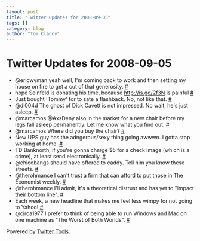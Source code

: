 ```yaml
---
layout: post
title: "Twitter Updates for 2008-09-05"
tags: []
category: blog
author: "Tom Clancy"
---
```


# Twitter Updates for 2008-09-05

<ul>
	<li>@ericwyman yeah well, I'm coming back to work and then setting my house on fire to get a cut of that generosity. <a href="http://twitter.com/tclancy/statuses/910101663">#</a></li>
	<li>hope Seinfeld is donating his time, because <a href="http://is.gd/2f3N" rel="nofollow">http://is.gd/2f3N</a> is painful <a href="http://twitter.com/tclancy/statuses/910610115">#</a></li>
	<li>Just bought 'Tommy' for to sate a flashback. No, not like that. <a href="http://twitter.com/tclancy/statuses/910715108">#</a></li>
	<li>@dl004d The ghost of Dick Cavett is not impressed. No wait, he's just asleep. <a href="http://twitter.com/tclancy/statuses/910748021">#</a></li>
	<li>@marcamos @AxsDeny also in the market for a new chair before my legs fall asleep permanently. Let me know what you find out. <a href="http://twitter.com/tclancy/statuses/910749464">#</a></li>
	<li>@marcamos Where did you buy the chair? <a href="http://twitter.com/tclancy/statuses/910796857">#</a></li>
	<li>New UPS guy has the adngerous/sexy thing going awwwn. I gotta stop working at home. <a href="http://twitter.com/tclancy/statuses/910846549">#</a></li>
	<li>TD Banknorth, if you're gonna charge $5 for a check image (which is a crime), at least send
									 electronically. <a href="http://twitter.com/tclancy/statuses/910880783">#</a></li>
	<li>@chicobangs should have offered to caddy. Tell him you know these streets. <a href="http://twitter.com/tclancy/statuses/910910617">#</a></li>
	<li>@therohmance I can't trust a firm that can afford to put those in The Economist weekly. <a href="http://twitter.com/tclancy/statuses/910986552">#</a></li>
	<li>@therohmance I'll admit, it's a theoretical distrust and has yet to "impact their bottom line". <a href="http://twitter.com/tclancy/statuses/911000954">#</a></li>
	<li>Each week, a new headline that makes me feel less wimpy for not going to Yahoo! <a href="http://twitter.com/tclancy/statuses/911049871">#</a></li>
	<li>@circa1977 I prefer to think of being able to run Windows and Mac on one machine as "The Worst of Both Worlds". <a href="http://twitter.com/tclancy/statuses/911051169">#</a></li>
</ul>
<p>Powered by <a href="http://alexking.org/projects/wordpress">Twitter Tools</a>.</p>
